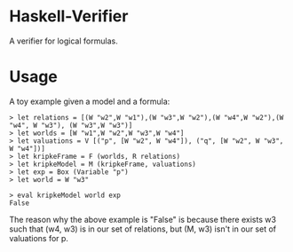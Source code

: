 # Haskell-Verifier

A verifier for logical formulas.

# Usage
A toy example given a model and a formula:
```
> let relations = [(W "w2",W "w1"),(W "w3",W "w2"),(W "w4",W "w2"),(W "w4", W "w3"), (W "w3",W "w3")]
> let worlds = [W "w1",W "w2",W "w3",W "w4"]
> let valuations = V [("p", [W "w2", W "w4"]), ("q", [W "w2", W "w3", W "w4"])]
> let kripkeFrame = F (worlds, R relations)
> let kripkeModel = M (kripkeFrame, valuations)
> let exp = Box (Variable "p")
> let world = W "w3"

> eval kripkeModel world exp
False
```

The reason why the above example is "False" is because there exists w3 such that (w4, w3) is in our set of relations, 
but (M, w3) isn't in our set of valuations for p.
